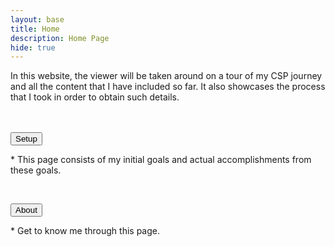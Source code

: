 ```yaml
---
layout: base
title: Home 
description: Home Page
hide: true
---
```


<div>


In this website, the viewer will be taken around on a tour of my CSP journey and all the content that I have included so far. It also showcases the process that I took in order to obtain such details.<br><br><br>

<button onclick="window.location.href='https://clairelee0817.github.io/claire_2025/setup/';">Setup</button>
<p> * This page consists of my initial goals and actual accomplishments from these goals.</p><br>

<button onclick="https://clairelee0817.github.io/claire_2025/about/';">About</button>
<p> * Get to know me through this page.</p><br>









